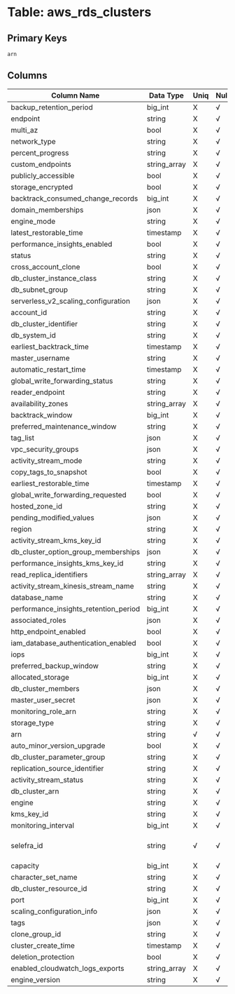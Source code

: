 # Table: aws_rds_clusters

## Primary Keys 

```
arn
```


## Columns 

|  Column Name   |  Data Type  | Uniq | Nullable | Description | 
|  ----  | ----  | ----  | ----  | ---- | 
| backup_retention_period | big_int | X | √ |  | 
| endpoint | string | X | √ |  | 
| multi_az | bool | X | √ |  | 
| network_type | string | X | √ |  | 
| percent_progress | string | X | √ |  | 
| custom_endpoints | string_array | X | √ |  | 
| publicly_accessible | bool | X | √ |  | 
| storage_encrypted | bool | X | √ |  | 
| backtrack_consumed_change_records | big_int | X | √ |  | 
| domain_memberships | json | X | √ |  | 
| engine_mode | string | X | √ |  | 
| latest_restorable_time | timestamp | X | √ |  | 
| performance_insights_enabled | bool | X | √ |  | 
| status | string | X | √ |  | 
| cross_account_clone | bool | X | √ |  | 
| db_cluster_instance_class | string | X | √ |  | 
| db_subnet_group | string | X | √ |  | 
| serverless_v2_scaling_configuration | json | X | √ |  | 
| account_id | string | X | √ |  | 
| db_cluster_identifier | string | X | √ |  | 
| db_system_id | string | X | √ |  | 
| earliest_backtrack_time | timestamp | X | √ |  | 
| master_username | string | X | √ |  | 
| automatic_restart_time | timestamp | X | √ |  | 
| global_write_forwarding_status | string | X | √ |  | 
| reader_endpoint | string | X | √ |  | 
| availability_zones | string_array | X | √ |  | 
| backtrack_window | big_int | X | √ |  | 
| preferred_maintenance_window | string | X | √ |  | 
| tag_list | json | X | √ |  | 
| vpc_security_groups | json | X | √ |  | 
| activity_stream_mode | string | X | √ |  | 
| copy_tags_to_snapshot | bool | X | √ |  | 
| earliest_restorable_time | timestamp | X | √ |  | 
| global_write_forwarding_requested | bool | X | √ |  | 
| hosted_zone_id | string | X | √ |  | 
| pending_modified_values | json | X | √ |  | 
| region | string | X | √ |  | 
| activity_stream_kms_key_id | string | X | √ |  | 
| db_cluster_option_group_memberships | json | X | √ |  | 
| performance_insights_kms_key_id | string | X | √ |  | 
| read_replica_identifiers | string_array | X | √ |  | 
| activity_stream_kinesis_stream_name | string | X | √ |  | 
| database_name | string | X | √ |  | 
| performance_insights_retention_period | big_int | X | √ |  | 
| associated_roles | json | X | √ |  | 
| http_endpoint_enabled | bool | X | √ |  | 
| iam_database_authentication_enabled | bool | X | √ |  | 
| iops | big_int | X | √ |  | 
| preferred_backup_window | string | X | √ |  | 
| allocated_storage | big_int | X | √ |  | 
| db_cluster_members | json | X | √ |  | 
| master_user_secret | json | X | √ |  | 
| monitoring_role_arn | string | X | √ |  | 
| storage_type | string | X | √ |  | 
| arn | string | √ | √ |  | 
| auto_minor_version_upgrade | bool | X | √ |  | 
| db_cluster_parameter_group | string | X | √ |  | 
| replication_source_identifier | string | X | √ |  | 
| activity_stream_status | string | X | √ |  | 
| db_cluster_arn | string | X | √ |  | 
| engine | string | X | √ |  | 
| kms_key_id | string | X | √ |  | 
| monitoring_interval | big_int | X | √ |  | 
| selefra_id | string | √ | √ | primary keys value md5 | 
| capacity | big_int | X | √ |  | 
| character_set_name | string | X | √ |  | 
| db_cluster_resource_id | string | X | √ |  | 
| port | big_int | X | √ |  | 
| scaling_configuration_info | json | X | √ |  | 
| tags | json | X | √ |  | 
| clone_group_id | string | X | √ |  | 
| cluster_create_time | timestamp | X | √ |  | 
| deletion_protection | bool | X | √ |  | 
| enabled_cloudwatch_logs_exports | string_array | X | √ |  | 
| engine_version | string | X | √ |  | 


